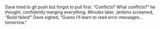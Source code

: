 Dave tried to git push but forgot to pull first. “Conflicts? What conflicts?” he thought, confidently merging everything. Minutes later, Jenkins screamed, “Build failed!” Dave sighed, “Guess I’ll learn to read error messages… tomorrow.”
